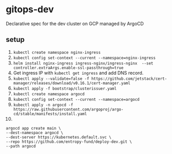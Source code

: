 # gitops-dev
Declarative spec for the dev cluster on GCP managed by ArgoCD

## setup

1. `kubectl create namespace nginx-ingress`
2. `kubectl config set-context --current --namespace=nginx-ingress`
3. `helm install nginx-ingress ingress-nginx/ingress-nginx  --set controller.extraArgs.enable-ssl-passthrough=true`
4. Get ingress IP with `kubectl get ingress` and add DNS record.
5. `kubectl apply --validate=false -f https://github.com/jetstack/cert-manager/releases/download/v0.16.1/cert-manager.yaml`
6. `kubectl apply -f bootstrap/clusterissuer.yaml`
7. `kubectl create namespace argocd`
8. `kubectl config set-context --current --namespace=argocd`
9. `kubectl apply -n argocd -f https://raw.githubusercontent.com/argoproj/argo-cd/stable/manifests/install.yaml`
10. 
```
argocd app create main \
--dest-namespace argocd \
--dest-server https://kubernetes.default.svc \
--repo https://github.com/entropy-fund/deploy-dev.git \
--path argocd
```


